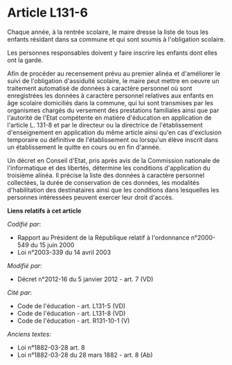 # Article L131-6

Chaque année, à la rentrée scolaire, le maire dresse la liste de tous les enfants résidant dans sa commune et qui sont soumis
à l'obligation scolaire. 

Les personnes responsables doivent y faire inscrire les enfants dont elles ont la garde. 

Afin de procéder au recensement prévu au premier alinéa et d'améliorer le suivi de l'obligation d'assiduité scolaire, le
maire peut mettre en oeuvre un traitement automatisé de données à caractère personnel où sont enregistrées les données à
caractère personnel relatives aux enfants en âge scolaire domiciliés dans la commune, qui lui sont transmises par les
organismes chargés du versement des prestations familiales ainsi que par     l'autorité de l'Etat compétente en matière
d'éducation  en application de l'article L. 131-8 et par le directeur ou la directrice de l'établissement d'enseignement en
application du même article ainsi qu'en cas d'exclusion temporaire ou définitive de l'établissement ou lorsqu'un élève
inscrit dans un établissement le quitte en cours ou en fin d'année. 

Un décret en Conseil d'Etat, pris après avis de la Commission nationale de l'informatique et des libertés, détermine les
conditions d'application du troisième alinéa. Il précise la liste des données à caractère personnel collectées, la durée de
conservation de ces données, les modalités d'habilitation des destinataires ainsi que les conditions dans lesquelles les
personnes intéressées peuvent exercer leur droit d'accès.

**Liens relatifs à cet article**

_Codifié par_:

  - Rapport au Président de la République relatif à l'ordonnance n°2000-549 du 15 juin 2000
  - Loi n°2003-339 du 14 avril 2003

_Modifié par_:

  - Décret n°2012-16 du 5 janvier 2012 - art. 7 (VD)

_Cité par_:

  - Code de l'éducation - art. L131-5 (VD)
  - Code de l'éducation - art. L131-8 (VD)
  - Code de l'éducation - art. R131-10-1 (V)

_Anciens textes_:

  - Loi n°1882-03-28 art. 8
  - Loi n°1882-03-28 du 28 mars 1882 - art. 8 (Ab)
